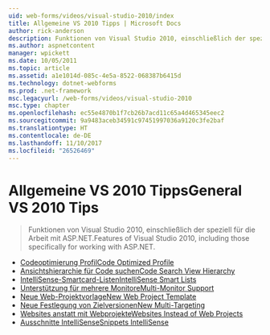 ```yaml
---
uid: web-forms/videos/visual-studio-2010/index
title: Allgemeine VS 2010 Tipps | Microsoft Docs
author: rick-anderson
description: Funktionen von Visual Studio 2010, einschließlich der speziell für die Arbeit mit ASP.NET.
ms.author: aspnetcontent
manager: wpickett
ms.date: 10/05/2011
ms.topic: article
ms.assetid: a1e1014d-085c-4e5a-8522-068387b6415d
ms.technology: dotnet-webforms
ms.prod: .net-framework
msc.legacyurl: /web-forms/videos/visual-studio-2010
msc.type: chapter
ms.openlocfilehash: ec55e4870b1f7cb26b7acd11c65a4d465345eec2
ms.sourcegitcommit: 9a9483aceb34591c97451997036a9120c3fe2baf
ms.translationtype: HT
ms.contentlocale: de-DE
ms.lasthandoff: 11/10/2017
ms.locfileid: "26526469"
---
```

<a name="general-vs-2010-tips"></a><span data-ttu-id="6438f-103">Allgemeine VS 2010 Tipps</span><span class="sxs-lookup"><span data-stu-id="6438f-103">General VS 2010 Tips</span></span>
====================
> <span data-ttu-id="6438f-104">Funktionen von Visual Studio 2010, einschließlich der speziell für die Arbeit mit ASP.NET.</span><span class="sxs-lookup"><span data-stu-id="6438f-104">Features of Visual Studio 2010, including those specifically for working with ASP.NET.</span></span>


- [<span data-ttu-id="6438f-105">Codeoptimierung Profil</span><span class="sxs-lookup"><span data-stu-id="6438f-105">Code Optimized Profile</span></span>](visual-studio-2010-quick-hit-code-optimized-profile.md)
- [<span data-ttu-id="6438f-106">Ansichtshierarchie für Code suchen</span><span class="sxs-lookup"><span data-stu-id="6438f-106">Code Search View Hierarchy</span></span>](visual-studio-2010-quick-hit-code-search-view-hierarchy.md)
- [<span data-ttu-id="6438f-107">IntelliSense-Smartcard-Listen</span><span class="sxs-lookup"><span data-stu-id="6438f-107">IntelliSense Smart Lists</span></span>](visual-studio-2010-quick-hit-intellisense-smart-lists.md)
- [<span data-ttu-id="6438f-108">Unterstützung für mehrere Monitore</span><span class="sxs-lookup"><span data-stu-id="6438f-108">Multi-Monitor Support</span></span>](visual-studio-2010-quick-hit-multi-monitor-support.md)
- [<span data-ttu-id="6438f-109">Neue Web-Projektvorlage</span><span class="sxs-lookup"><span data-stu-id="6438f-109">New Web Project Template</span></span>](visual-studio-2010-quick-hit-new-web-project-template.md)
- [<span data-ttu-id="6438f-110">Neue Festlegung von Zielversionen</span><span class="sxs-lookup"><span data-stu-id="6438f-110">New Multi-Targeting</span></span>](visual-studio-2010-quick-hit-new-multi-targeting.md)
- [<span data-ttu-id="6438f-111">Websites anstatt mit Webprojekte</span><span class="sxs-lookup"><span data-stu-id="6438f-111">Websites Instead of Web Projects</span></span>](visual-studio-2010-quick-hit-websites-instead-of-web-projects.md)
- [<span data-ttu-id="6438f-112">Ausschnitte IntelliSense</span><span class="sxs-lookup"><span data-stu-id="6438f-112">Snippets IntelliSense</span></span>](visual-studio-2010-quick-hit-snippets-intellisense.md)
